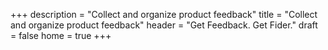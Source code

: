+++
description = "Collect and organize product feedback"
title = "Collect and organize product feedback"
header = "Get Feedback. Get Fider."
draft = false
home = true
+++
